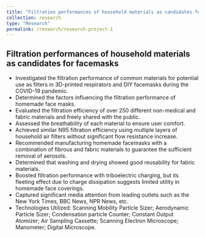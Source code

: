 ```yaml
---
title: "Filtration performances of household materials as candidates for facemasks"
collection: research
type: "Research"
permalink: /research/research-project-1
---
```

## **Filtration performances of household materials as candidates for facemasks**
* Investigated the filtration performance of common materials for potential use as filters in 3D-printed respirators and DIY facemasks during the COVID-19 pandemic.
* Determined the factors influencing the filtration performance of homemade face masks.
* Evaluated the filtration efficiency of over 250 different non-medical and fabric materials and freely shared with the public.
* Assessed the breathability of each material to ensure user comfort.
* Achieved similar N95 filtration efficiency using multiple layers of household air filters without significant flow resistance increase.
* Recommended manufacturing homemade facemasks with a combination of fibrous and fabric materials to guarantee the sufficient removal of aerosols.
* Determined that washing and drying showed good reusability for fabric materials.
* Boosted filtration performance with triboelectric charging, but its fleeting effect due to charge dissipation suggests limited utility in homemade face coverings.
* Captured significant media attention from leading outlets such as the New York Times, BBC News, NPR News, etc.
* Technologies Utilized: Scanning Mobility Particle Sizer; Aerodynamic Particle Sizer; Condensation particle Counter; Constant Output Atomizer; Air Sampling Cassette; Scanning Electron Microscope; Manometer; Digital Microscope.


